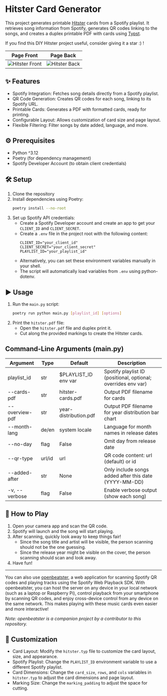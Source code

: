 # Hitster Card Generator

This project generates printable [Hitster](https://hitstergame.com) cards from a Spotify playlist. It retrieves song information from Spotify, generates QR codes linking to the songs, and creates a duplex printable PDF with cards using [Typst](https://typst.app).

If you find this DIY Hitster project useful, consider giving it a star :) !

| Page Front | Page Back |
| ------------- | ------------- |
| ![Hitster Front](hitster_front.jpg) | ![Hitster Back](hitster_back.jpg)  |

## ✨ Features

-   Spotify Integration: Fetches song details directly from a Spotify playlist.
-   QR Code Generation: Creates QR codes for each song, linking to its Spotify URL.
-   Printable Cards: Generates a PDF with formatted cards, ready for printing.
-   Configurable Layout: Allows customization of card size and page layout.
-   Flexible Filtering: Filter songs by date added, language, and more.

## ⚙️ Prerequisites

-   Python ^3.12 
-   Poetry (for dependency management)  
-   Spotify Developer Account (to obtain client credentials)

## 🛠️ Setup

1.  Clone the repository
2.  Install dependencies using Poetry:
    ```bash
    poetry install --no-root
    ```
3.  Set up Spotify API credentials:
    -   Create a Spotify Developer account and create an app to get your `CLIENT_ID` and `CLIENT_SECRET`.
    -   Create a `.env` file in the project root with the following content:
        ```env
        CLIENT_ID="your_client_id"
        CLIENT_SECRET="your_client_secret"
        PLAYLIST_ID="your_playlist_id"
        ```
    -   Alternatively, you can set these environment variables manually in your shell.
    -   The script will automatically load variables from `.env` using python-dotenv.

## ▶️ Usage

1.  Run the `main.py` script:
    ```bash
    poetry run python main.py [playlist_id] [options]
    ```
2.  Print the `hitster.pdf` file:
    -   Open the `hitster.pdf` file and duplex print it.
    -   Cut along the provided markings to create the Hitster cards.

## Command-Line Arguments (main.py)

| Argument            | Type      | Default                | Description |
|---------------------|-----------|------------------------|-------------|
| playlist_id         | str       | $PLAYLIST_ID env var   | Spotify playlist ID (positional, optional; overrides env var) |
| --cards-pdf         | str       | hitster-cards.pdf      | Output PDF filename for cards |
| --overview-pdf      | str       | year-distribution.pdf  | Output PDF filename for year distribution bar chart |
| --month-lang        | de/en     | system locale          | Language for month names in release dates |
| --no-day            | flag      | False                  | Omit day from release date |
| --qr-type           | url/id    | url                    | QR code content: url (default) or id |
| --added-after       | str       | None                   | Only include songs added after this date (YYYY-MM-DD) |
| -v, --verbose       | flag      | False                  | Enable verbose output (show each song) |

## 🎲 How to Play

1.  Open your camera app and scan the QR code.
2.  Spotify will launch and the song will start playing.
3.  After scanning, quickly look away to keep things fair!
    - Since the song title and artist will be visible, the person scanning should not be the one guessing.
    - Since the release year might be visible on the cover, the person scanning should scan and look away.
4.  Have fun!

---

You can also use [openbeatster](https://github.com/schnitzelburger/openbeatster), a web application for scanning Spotify QR codes and playing tracks using the Spotify Web Playback SDK. With openbeatster, you can host the server on any device in your local network (such as a laptop or Raspberry Pi), control playback from your smartphone by scanning QR codes, and enjoy cross-device control from any device on the same network. This makes playing with these music cards even easier and more interactive!

_Note: openbeatster is a companion project by a contributor to this repository._

## 🎨 Customization

-   Card Layout: Modify the `hitster.typ` file to customize the card layout, size, and appearance.
-   Spotify Playlist: Change the `PLAYLIST_ID` environment variable to use a different Spotify playlist.
-   Card Dimensions: Change the `card_size`, `rows`, and `cols` variables in `hitster.typ` to adjust the card dimensions and page layout.
-   Marking Size: Change the `marking_padding` to adjust the space for cutting.
